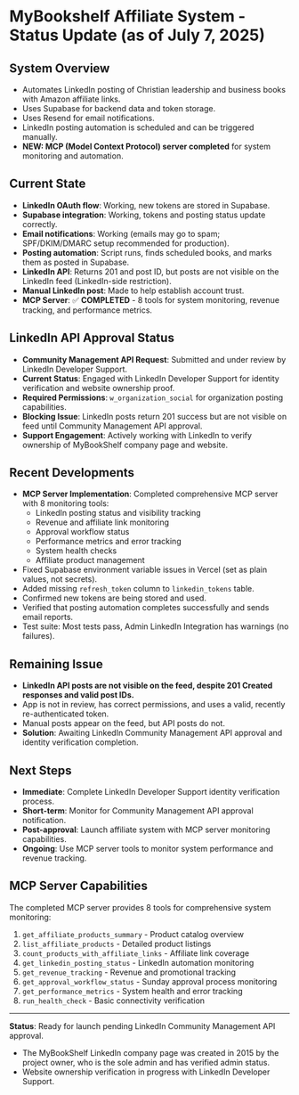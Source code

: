 # MyBookshelf Affiliate System - Status Update (as of July 7, 2025)

## System Overview

- Automates LinkedIn posting of Christian leadership and business books with Amazon affiliate links.
- Uses Supabase for backend data and token storage.
- Uses Resend for email notifications.
- LinkedIn posting automation is scheduled and can be triggered manually.
- **NEW: MCP (Model Context Protocol) server completed** for system monitoring and automation.

## Current State

- **LinkedIn OAuth flow**: Working, new tokens are stored in Supabase.
- **Supabase integration**: Working, tokens and posting status update correctly.
- **Email notifications**: Working (emails may go to spam; SPF/DKIM/DMARC setup recommended for production).
- **Posting automation**: Script runs, finds scheduled books, and marks them as posted in Supabase.
- **LinkedIn API**: Returns 201 and post ID, but posts are not visible on the LinkedIn feed (LinkedIn-side restriction).
- **Manual LinkedIn post**: Made to help establish account trust.
- **MCP Server**: ✅ **COMPLETED** - 8 tools for system monitoring, revenue tracking, and performance metrics.

## LinkedIn API Approval Status

- **Community Management API Request**: Submitted and under review by LinkedIn Developer Support.
- **Current Status**: Engaged with LinkedIn Developer Support for identity verification and website ownership proof.
- **Required Permissions**: `w_organization_social` for organization posting capabilities.
- **Blocking Issue**: LinkedIn posts return 201 success but are not visible on feed until Community Management API approval.
- **Support Engagement**: Actively working with LinkedIn to verify ownership of MyBookShelf company page and website.

## Recent Developments

- **MCP Server Implementation**: Completed comprehensive MCP server with 8 monitoring tools:
  - LinkedIn posting status and visibility tracking
  - Revenue and affiliate link monitoring
  - Approval workflow status
  - Performance metrics and error tracking
  - System health checks
  - Affiliate product management
- Fixed Supabase environment variable issues in Vercel (set as plain values, not secrets).
- Added missing `refresh_token` column to `linkedin_tokens` table.
- Confirmed new tokens are being stored and used.
- Verified that posting automation completes successfully and sends email reports.
- Test suite: Most tests pass, Admin LinkedIn Integration has warnings (no failures).

## Remaining Issue

- **LinkedIn API posts are not visible on the feed, despite 201 Created responses and valid post IDs.**
- App is not in review, has correct permissions, and uses a valid, recently re-authenticated token.
- Manual posts appear on the feed, but API posts do not.
- **Solution**: Awaiting LinkedIn Community Management API approval and identity verification completion.

## Next Steps

- **Immediate**: Complete LinkedIn Developer Support identity verification process.
- **Short-term**: Monitor for Community Management API approval notification.
- **Post-approval**: Launch affiliate system with MCP server monitoring capabilities.
- **Ongoing**: Use MCP server tools to monitor system performance and revenue tracking.

## MCP Server Capabilities

The completed MCP server provides 8 tools for comprehensive system monitoring:

1. `get_affiliate_products_summary` - Product catalog overview
2. `list_affiliate_products` - Detailed product listings
3. `count_products_with_affiliate_links` - Affiliate link coverage
4. `get_linkedin_posting_status` - LinkedIn automation monitoring
5. `get_revenue_tracking` - Revenue and promotional tracking
6. `get_approval_workflow_status` - Sunday approval process monitoring
7. `get_performance_metrics` - System health and error tracking
8. `run_health_check` - Basic connectivity verification

---

**Status**: Ready for launch pending LinkedIn Community Management API approval.

- The MyBookShelf LinkedIn company page was created in 2015 by the project owner, who is the sole admin and has verified admin status.
- Website ownership verification in progress with LinkedIn Developer Support.
